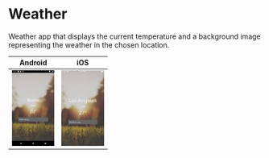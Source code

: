 # Weather 

Weather app that displays the current temperature and a background image representing the weather in the chosen location. 

Android            |  iOS
:-------------------------:|:-------------------------:
<img src="screens/android.png" height="150"/>  |  <img src="screens/iOS.png" height="150"/>
